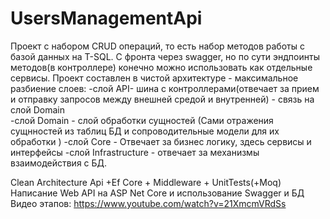 # UsersManagementApi
Проект с набором CRUD операций, то есть набор методов работы с базой данных на T-SQL. С фронта через swagger, но по сути эндпоинты методов(в контроллере) конечно можно использовать как отдельные сервисы.
Проект составлен в чистой архитектуре - максимальное разбиение слоев:
-слой API- шина с контроллерами(отвечает за прием и отправку запросов между внешней средой и внутренней) - связь на слой Domain  
-слой Domain - слой обработки сущностей (Сами отражения сущнностей из таблиц БД и сопроводительные модели для их обработки )
-слой Core - Отвечает за бизнес логику, здесь сервисы и интерфейсы
-слой Infrastructure - отвечает за механизмы взаимодействия с БД.

Clean Architecture Api +Ef Core + Middleware + UnitTests(+Moq)
Написание Web API на ASP Net Core и использование Swagger и БД
Видео этапов: https://www.youtube.com/watch?v=21XmcmVRdSs


